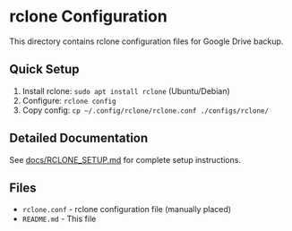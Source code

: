 # rclone Configuration

This directory contains rclone configuration files for Google Drive backup.

## Quick Setup

1. Install rclone: `sudo apt install rclone` (Ubuntu/Debian)
2. Configure: `rclone config`
3. Copy config: `cp ~/.config/rclone/rclone.conf ./configs/rclone/`

## Detailed Documentation

See [docs/RCLONE_SETUP.md](../../docs/RCLONE_SETUP.md) for complete setup instructions.

## Files

- `rclone.conf` - rclone configuration file (manually placed)
- `README.md` - This file
